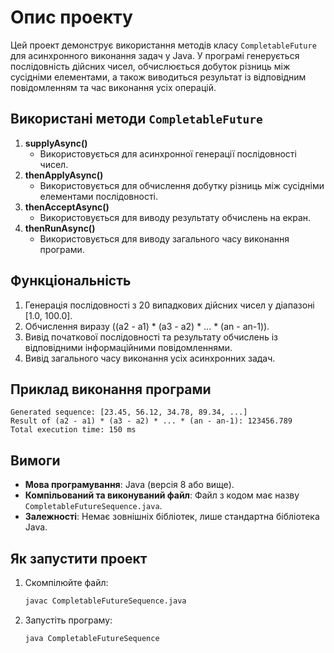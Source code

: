 # Опис проекту
Цей проект демонструє використання методів класу `CompletableFuture` для асинхронного виконання задач у Java. У програмі генерується послідовність дійсних чисел, обчислюється добуток різниць між сусідніми елементами, а також виводиться результат із відповідним повідомленням та час виконання усіх операцій.

## Використані методи `CompletableFuture`
1. **supplyAsync()**
   - Використовується для асинхронної генерації послідовності чисел.
2. **thenApplyAsync()**
   - Використовується для обчислення добутку різниць між сусідніми елементами послідовності.
3. **thenAcceptAsync()**
   - Використовується для виводу результату обчислень на екран.
4. **thenRunAsync()**
   - Використовується для виводу загального часу виконання програми.

## Функціональність
1. Генерація послідовності з 20 випадкових дійсних чисел у діапазоні [1.0, 100.0].
2. Обчислення виразу \((a2 - a1) \* (a3 - a2) \* ... \* (an - an-1)\).
3. Вивід початкової послідовності та результату обчислень із відповідними інформаційними повідомленнями.
4. Вивід загального часу виконання усіх асинхронних задач.

## Приклад виконання програми
```plaintext
Generated sequence: [23.45, 56.12, 34.78, 89.34, ...]
Result of (a2 - a1) * (a3 - a2) * ... * (an - an-1): 123456.789
Total execution time: 150 ms
```

## Вимоги
- **Мова програмування**: Java (версія 8 або вище).
- **Компільований та виконуваний файл**: Файл з кодом має назву `CompletableFutureSequence.java`.
- **Залежності**: Немає зовнішніх бібліотек, лише стандартна бібліотека Java.

## Як запустити проект
1. Скомпілюйте файл:
    ```bash
    javac CompletableFutureSequence.java
    ```
2. Запустіть програму:
    ```bash
    java CompletableFutureSequence
    ```

